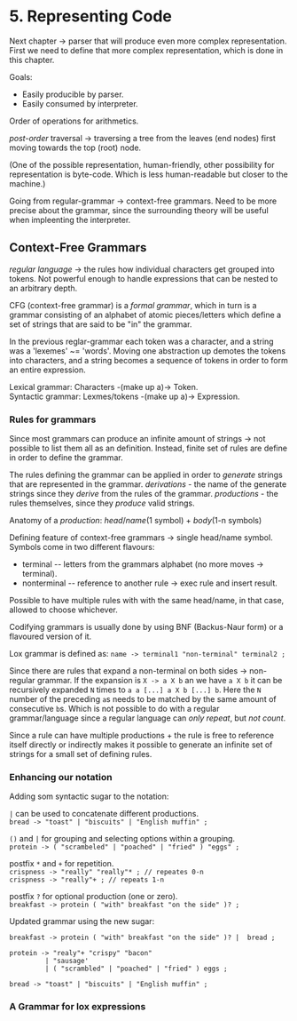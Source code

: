 # 5. Representing Code

Next chapter -> parser that will produce even more complex representation.
First we need to define that more complex representation, which is done in this
chapter.

Goals:
* Easily producible by parser.
* Easily consumed by interpreter.

Order of operations for arithmetics.

_post-order_ traversal -> traversing a tree from the leaves (end nodes) first
moving towards the top (root) node.

(One of the possible representation, human-friendly, other possibility for
representation is byte-code. Which is less human-readable but closer to the
machine.)

Going from regular-grammar -> context-free grammars. Need to be more precise
about the grammar, since the surrounding theory will be useful when impleenting
the interpreter.


## Context-Free Grammars

_regular language_ -> the rules how individual characters get grouped into
tokens. Not powerful enough to handle expressions that can be nested to an
arbitrary depth.

CFG (context-free grammar) is a _formal grammar_, which in turn is a grammar
consisting of an alphabet of atomic pieces/letters which define a set of strings
that are said to be "in" the grammar.

In the previous reglar-grammar each token was a character, and a string was a
'lexemes' ~= 'words'. Moving one abstraction up demotes the tokens into
characters, and a string becomes a sequence of tokens in order to form an entire
expression.

Lexical grammar: Characters -(make up a)-> Token.  
Syntactic grammar: Lexmes/tokens -(make up a)-> Expression.


### Rules for grammars

Since most grammars can produce an infinite amount of strings -> not possible to
list them all as an definition. Instead, finite set of rules are define in order
to define the grammar.

The rules defining the grammar can be applied in order to _generate_ strings
that are represented in the grammar. _derivations_ - the name of the generate
strings since they _derive_ from the rules of the grammar. _productions_ - the
rules themselves, since they _produce_ valid strings.

Anatomy of a _production_: _head_/_name_(1 symbol) + _body_(1-n symbols)  

Defining feature of context-free grammars -> single head/name symbol.
Symbols come in two different flavours:
* terminal -- letters from the grammars alphabet (no more moves -> terminal).
* nonterminal -- reference to another rule -> exec rule and insert result.

Possible to have multiple rules with with the same head/name, in that case,
allowed to choose whichever.

Codifying grammars is usually done by using BNF (Backus-Naur form) or a
flavoured version of it.

Lox grammar is defined as: `name -> terminal1 "non-terminal" terminal2 ;`

Since there are rules that expand a non-terminal on both sides -> non-regular
grammar. If the expansion is `X -> a X b` an we have `a X b` it can be
recursively expanded `N` times to `a a [...] a X b [...] b`. Here the `N`
number of the preceding `a`s needs to be matched by the same amount of
consecutive `b`s. Which is not possible to do with a regular grammar/language
since a regular language can _only repeat_, but _not count_.

Since a rule can have multiple productions + the rule is free to reference
itself directly or indirectly makes it possible to generate an infinite set of
strings for a small set of defining rules.


### Enhancing our notation

Adding som syntactic sugar to the notation:

`|` can be used to concatenate different productions.  
`bread -> "toast" | "biscuits" | "English muffin" ;`

`()` and `|` for grouping and selecting options within a grouping.  
`protein -> ( "scrambeled" | "poached" | "fried" ) "eggs" ;`

postfix `*` and `+` for repetition.  
`crispness -> "really" "really"* ; // repeates 0-n`  
`crispness -> "really"+ ; // repeats 1-n`

postfix `?` for optional production (one or zero).  
`breakfast -> protein ( "with" breakfast "on the side" )? ;`

Updated grammar using the new sugar:
```
breakfast -> protein ( "with" breakfast "on the side" )? |  bread ;

protein -> "realy"+ "crispy" "bacon"
         | "sausage'
         | ( "scrambled" | "poached" | "fried" ) eggs ;

bread -> "toast" | "biscuits" | "English muffin" ;
```

### A Grammar for lox expressions
